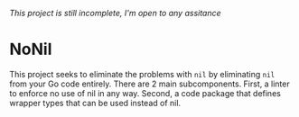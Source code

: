 *This project is still incomplete, I'm open to any assitance*

# NoNil

This project seeks to eliminate the problems with `nil` by eliminating `nil` from your Go code entirely. There are 2 main subcomponents. First, a linter to enforce no use of nil in any way. Second, a code package that defines wrapper types that can be used instead of nil.
